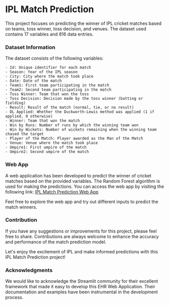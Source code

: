 # IPL Match Prediction

This project focuses on predicting the winner of IPL cricket matches based on teams, toss winner, toss decision, and venues. The dataset used contains 17 variables and 816 data entries.

### Dataset Information

The dataset consists of the following variables:

    - Id: Unique identifier for each match
    - Season: Year of the IPL season
    - City: City where the match took place
    - Date: Date of the match
    - Team1: First team participating in the match
    - Team2: Second team participating in the match
    - Toss Winner: Team that won the toss
    - Toss Decision: Decision made by the toss winner (batting or fielding)
    - Result: Result of the match (normal, tie, or no result)
    - DL Applied: Whether the Duckworth-Lewis method was applied (1 if applied, 0 otherwise)
    - Winner: Team that won the match
    - Win by Runs: Number of runs by which the winning team won
    - Win by Wickets: Number of wickets remaining when the winning team chased the target
    - Player of the Match: Player awarded as the Man of the Match
    - Venue: Venue where the match took place
    - Umpire1: First umpire of the match
    - Umpire2: Second umpire of the match
    
### Web App

A web application has been developed to predict the winner of cricket matches based on the provided variables. The Random Forest algorithm is used for making the predictions. You can access the web app by visiting the following link: [IPL Match Prediction Web App](https://share.streamlit.io/arvindh99/ipl-match-predicting-web-app/main/IPL_pred.py)

Feel free to explore the web app and try out different inputs to predict the match winners.

### Contribution

If you have any suggestions or improvements for this project, please feel free to share. Contributions are always welcome to enhance the accuracy and performance of the match prediction model.

Let's enjoy the excitement of IPL and make informed predictions with this IPL Match Prediction project!

### Acknowledgments

We would like to acknowledge the Streamlit community for their excellent framework that made it easy to develop this EHR Web Application. Their documentation and examples have been instrumental in the development process.
